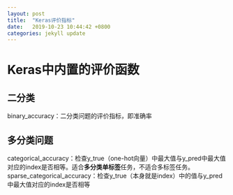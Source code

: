 ```yaml
---
layout: post
title:  "Keras评价指标"
date:   2019-10-23 10:44:42 +0800
categories: jekyll update
---
```

<html>
<head>
<script type="text/x-mathjax-config">
  MathJax.Hub.Config({tex2jax: {inlineMath: [['$','$'], ['\\(','\\)']]}});
</script>
<script type="text/javascript" async src="https://cdn.mathjax.org/mathjax/latest/MathJax.js?config=TeX-AMS_CHTML">
</script>
</head>
</html>

# Keras中内置的评价函数
## 二分类
binary_accuracy：二分类问题的评价指标，即准确率
## 多分类问题
categorical_accuracy：检查y_true（one-hot向量）中最大值与y_pred中最大值对应的index是否相等。适合**多分类单标签**任务，不适合多标签任务。  
sparse_categorical_accuracy：检查y_true（本身就是index）中的值与y_pred中最大值对应的index是否相等